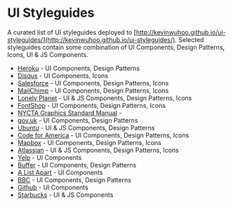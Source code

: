 # UI Styleguides
A curated list of UI styleguides deployed to [http://kevinwuhoo.github.io/ui-styleguides/](http://kevinwuhoo.github.io/ui-styleguides/). Selected styleguides contain some combination of UI Components,  Design Patterns,  Icons, UI & JS Components.

* [Heroku](https://purple.herokuapp.com/) - UI Components, Design Patterns
* [Disqus](https://disqus.com/pages/style-guide/) - UI Components, Icons
* [Salesforce](http://sfdc-styleguide.herokuapp.com/) - UI Components, Design Patterns, Icons
* [MailChimp](http://ux.mailchimp.com/patterns) - UI Components, Design Patterns, Icons
* [Lonely Planet](http://rizzo.lonelyplanet.com/styleguide/design-elements/colours) - UI & JS Components, Design Patterns, Icons
* [FontShop](https://www.fontshop.com/styleguide/globals) - UI Components, Design Patterns, Icons
* [NYCTA Graphics Standard Manual](http://thestandardsmanual.com/) - 
* [gov.uk](http://govuk-elements.herokuapp.com/) - UI Components, Design Patterns
* [Ubuntu](https://design.ubuntu.com/) - UI & JS Components, Design Patterns
* [Code for America](http://style.codeforamerica.org/) - UI Components, Design Patterns, Icons
* [Mapbox](https://www.mapbox.com/base/) - UI Components, Design Patterns, Icons
* [Atlassian](https://design.atlassian.com/2.1/product/) - UI & JS Components, Design Patterns, Icons
* [Yelp](http://www.yelp.com/styleguide) - UI Components
* [Buffer](https://bufferapp.com/style-guide) - UI Components, Design Patterns
* [A List Apart](http://patterns.alistapart.com/) - UI Components
* [BBC](http://www.bbc.co.uk/gel) - UI Components, Design Patterns
* [Github](http://primercss.io/) - UI Components
* [Starbucks](http://www.starbucks.com/static/reference/styleguide/) - UI & JS Components
